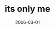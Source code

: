 ---
layout: base.njk
title : 'its only me' 
view_title : 'its only me' 
year : '2006' 
date : '2006-03-01' 
img_file : '/drawing/itsonlyme.png' 
html_file : 'itsonlyme' 
next_html : 'iwanttomove.html' 
year_order : '95' 
permalink : "title/{{html_file}}.html"
---